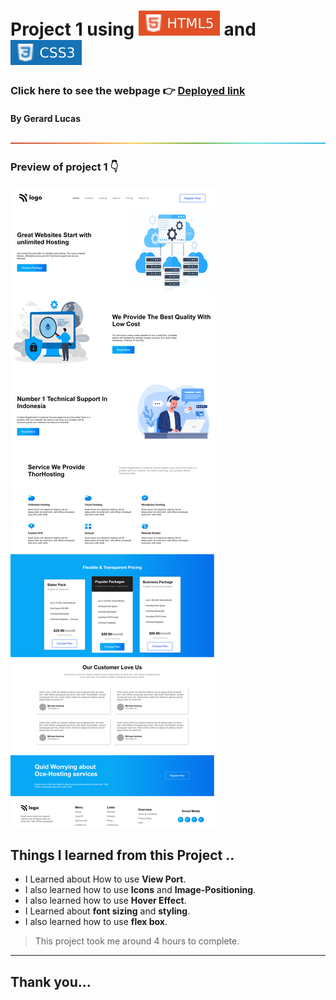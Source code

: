 
# Project 1 using ![html](./images/68747470733a2f2f696d672e736869656c64732e696f2f62616467652f2d48544d4c352d4533344632363f7374796c653d666c61742d737175617265266c6f676f3d68746d6c35266c6f676f436f6c6f723d7768697465.svg) and ![html](./images/css.svg)

### Click here to see the webpage 👉 [Deployed link](https://ubiquitous-syrniki-85ec75.netlify.app/)

#### By Gerard Lucas
![line](./images/rainbow.png)

### Preview of project 1 👇

![screen shot](./images/sc%2011.png)
## **Things I learned from this Project ..**

- I Learned about How to use **View Port**.
- I also learned how to use **Icons** and **Image-Positioning**.
- I also learned how to use **Hover Effect**.
- I Learned about **font sizing** and **styling**.
- I also learned how to use **flex box**.

> This project took me around 4 hours to complete.

****

## Thank you...



